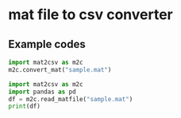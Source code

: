 # mat file to csv converter

## Example codes
~~~python
import mat2csv as m2c
m2c.convert_mat("sample.mat")
~~~

~~~python
import mat2csv as m2c
import pandas as pd
df = m2c.read_matfile("sample.mat")
print(df)
~~~